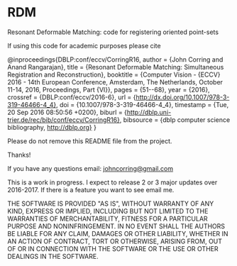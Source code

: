 # RDM
Resonant Deformable Matching: code for registering oriented point-sets 

If using this code for academic purposes please cite 

@inproceedings{DBLP:conf/eccv/CorringR16,
  author    = {John Corring and
               Anand Rangarajan},
  title     = {Resonant Deformable Matching: Simultaneous Registration and Reconstruction},
  booktitle = {Computer Vision - {ECCV} 2016 - 14th European Conference, Amsterdam,
               The Netherlands, October 11-14, 2016, Proceedings, Part {VI}},
  pages     = {51--68},
  year      = {2016},
  crossref  = {DBLP:conf/eccv/2016-6},
  url       = {http://dx.doi.org/10.1007/978-3-319-46466-4_4},
  doi       = {10.1007/978-3-319-46466-4_4},
  timestamp = {Tue, 20 Sep 2016 08:50:56 +0200},
  biburl    = {http://dblp.uni-trier.de/rec/bib/conf/eccv/CorringR16},
  bibsource = {dblp computer science bibliography, http://dblp.org}
}

Please do not remove this README file from the project.

Thanks!

If you have any questions email: johncorring@gmail.com

This is a work in progress. I expect to release 2 or 3 major updates over 2016-2017. 
If there is a feature you want to see email me. 

THE SOFTWARE IS PROVIDED "AS IS", WITHOUT WARRANTY OF ANY KIND,
EXPRESS OR IMPLIED, INCLUDING BUT NOT LIMITED TO THE WARRANTIES OF
MERCHANTABILITY, FITNESS FOR A PARTICULAR PURPOSE AND NONINFRINGEMENT.
IN NO EVENT SHALL THE AUTHORS BE LIABLE FOR ANY CLAIM, DAMAGES OR
OTHER LIABILITY, WHETHER IN AN ACTION OF CONTRACT, TORT OR OTHERWISE,
ARISING FROM, OUT OF OR IN CONNECTION WITH THE SOFTWARE OR THE USE OR
OTHER DEALINGS IN THE SOFTWARE.
